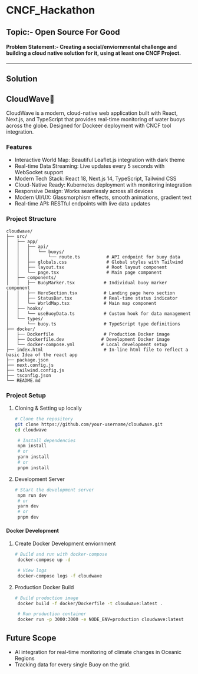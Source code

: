 # CNCF_Hackathon

## Topic:- Open Source For Good

#### Problem Statement:- Creating a social/enviornmental challenge and building a cloud native solution for it, using at least one CNCF Project.
---

## Solution

## CloudWave🌊  
CloudWave is a modern, cloud-native web application built with React, Next.js, and TypeScript that provides real-time monitoring of water buoys across the globe. Designed for Dockeer deployment with CNCF tool integration.

### Features
 - Interactive World Map: Beautiful Leaflet.js integration with dark theme
 - Real-time Data Streaming: Live updates every 5 seconds with WebSocket support
 - Modern Tech Stack: React 18, Next.js 14, TypeScript, Tailwind CSS
 - Cloud-Native Ready: Kubernetes deployment with monitoring integration
 - Responsive Design: Works seamlessly across all devices
 - Modern UI/UX: Glassmorphism effects, smooth animations, gradient text
 - Real-time API: RESTful endpoints with live data updates

### Project Structure
```
cloudwave/
├── src/
│   ├── app/
│   │   ├── api/
│   │   │   └── buoys/
│   │   │       └── route.ts          # API endpoint for buoy data
│   │   ├── globals.css               # Global styles with Tailwind
│   │   ├── layout.tsx                # Root layout component
│   │   └── page.tsx                  # Main page component
│   ├── components/
│   │   ├── BuoyMarker.tsx           # Individual buoy marker component
│   │   ├── HeroSection.tsx          # Landing page hero section
│   │   ├── StatusBar.tsx            # Real-time status indicator
│   │   └── WorldMap.tsx             # Main map component
│   ├── hooks/
│   │   └── useBuoyData.ts           # Custom hook for data management
│   └── types/
│       └── buoy.ts                  # TypeScript type definitions
├── docker/
│   ├── Dockerfile                   # Production Docker image
│   ├── Dockerfile.dev              # Development Docker image
│   └── docker-compose.yml          # Local development setup
├── index.html                       # In-line html file to reflect a basic Idea of the react app
├── package.json
├── next.config.js
├── tailwind.config.js
├── tsconfig.json
└── README.md
```

### Project Setup

1) Cloning & Setting up locally
   ```bash
   # Clone the repository
   git clone https://github.com/your-username/cloudwave.git
   cd cloudwave

    # Install dependencies
    npm install
    # or
    yarn install
    # or
    pnpm install
    ```

2) Development Server
   ```bash
   # Start the development server
    npm run dev
    # or
    yarn dev
    # or
    pnpm dev
   ```

#### Docker Development 

1) Create Docker Development enviornment
   ```bash
   # Build and run with docker-compose
    docker-compose up -d

    # View logs
    docker-compose logs -f cloudwave
    ```

2) Production Docker Build
   ```bash
   # Build production image
    docker build -f docker/Dockerfile -t cloudwave:latest .

    # Run production container
    docker run -p 3000:3000 -e NODE_ENV=production cloudwave:latest
   ```

## Future Scope
- AI integration for real-time monitoring of climate changes in Oceanic Regions
- Tracking data for every single Buoy on the grid.

